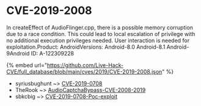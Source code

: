 # CVE-2019-2008

In createEffect of AudioFlinger.cpp, there is a possible memory corruption due to a race condition. This could lead to local escalation of privilege with no additional execution privileges needed. User interaction is needed for exploitation.Product: AndroidVersions: Android-8.0 Android-8.1 Android-9Android ID: A-122309228

{% embed url="https://github.com/Live-Hack-CVE/full_database/blob/main/cves/2019/CVE-2019-2008.json" %}


* syriusbughunt ~> [CVE-2019-0708](https://www.alice-snow.ru/2019/database/cve-2019-2008/cve-2019-0708-syriusbughunt)
* TheRook ~> [AudioCaptchaBypass-CVE-2008-2019](https://www.alice-snow.ru/2019/database/cve-2019-2008/audiocaptchabypass-cve-2008-2019-therook)
* sbkcbig ~> [CVE-2019-0708-Poc-exploit](https://www.alice-snow.ru/2019/database/cve-2019-2008/cve-2019-0708-poc-exploit-sbkcbig)